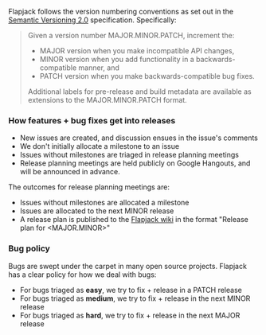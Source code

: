 Flapjack follows the version numbering conventions as set out in the [Semantic Versioning 2.0](http://semver.org/spec/v2.0.0.html) specification. Specifically: 

> Given a version number MAJOR.MINOR.PATCH, increment the:
> 
> * MAJOR version when you make incompatible API changes,
> * MINOR version when you add functionality in a backwards-compatible manner, and
> * PATCH version when you make backwards-compatible bug fixes.
> 
> Additional labels for pre-release and build metadata are available as extensions to the MAJOR.MINOR.PATCH format.

### How features + bug fixes get into releases

* New issues are created, and discussion ensues in the issue's comments
* We don't initially allocate a milestone to an issue
* Issues without milestones are triaged in release planning meetings
* Release planning meetings are held publicly on Google Hangouts, and will be announced in advance.

The outcomes for release planning meetings are:

* Issues without milestones are allocated a milestone
* Issues are allocated to the next MINOR release 
* A release plan is published to the [Flapjack wiki](https://github.com/flpjck/flapjack/wiki/pages) in the format "Release plan for \<MAJOR.MINOR\>"

### Bug policy

Bugs are swept under the carpet in many open source projects. Flapjack has a clear policy for how we deal with bugs: 

* For bugs triaged as **easy**, we try to fix + release in a PATCH release
* For bugs triaged as **medium**, we try to fix + release in the next MINOR release
* For bugs triaged as **hard**, we try to fix + release in the next MAJOR release